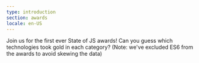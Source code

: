 ```yaml
---
type: introduction
section: awards
locale: en-US
---
```

 Join us for the first ever State of JS awards! Can you guess which technologies took gold
in each category? <span class="note">(Note: we've excluded ES6 from the awards to avoid skewing the data)</span>
